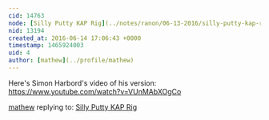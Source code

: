 ```yaml
---
cid: 14763
node: [Silly Putty KAP Rig](../notes/ranon/06-13-2016/silly-putty-kap-rig)
nid: 13194
created_at: 2016-06-14 17:06:43 +0000
timestamp: 1465924003
uid: 4
author: [mathew](../profile/mathew)
---
```


Here's Simon Harbord's video of his version:
https://www.youtube.com/watch?v=VUnMAbXOgCo

[mathew](../profile/mathew) replying to: [Silly Putty KAP Rig](../notes/ranon/06-13-2016/silly-putty-kap-rig)

